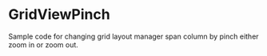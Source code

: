 # GridViewPinch
Sample code for changing grid layout manager span column by pinch either zoom in or zoom out.
